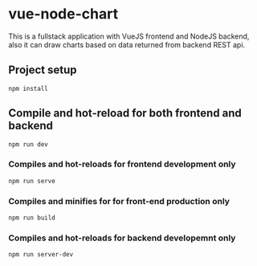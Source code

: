 # vue-node-chart
This is a fullstack application with VueJS frontend and NodeJS backend, also it can draw charts based on data returned from backend REST api.

## Project setup
```
npm install
```

## Compile and hot-reload for both frontend and backend
```
npm run dev
```

### Compiles and hot-reloads for frontend development only
```
npm run serve
```

### Compiles and minifies for for front-end production only
```
npm run build
```

### Compiles and hot-reloads for backend developemnt only
```
npm run server-dev
```
